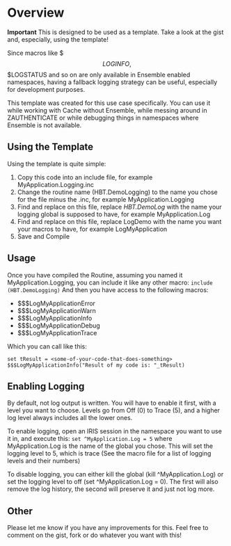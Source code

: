 # Overview
**Important** This is designed to be used as a template. Take a look at the gist and, especially, using the template!

Since macros like $$$LOGINFO, $$$LOGSTATUS and so on are only available in Ensemble enabled namespaces, having a fallback logging strategy can be useful, especially for development purposes.

This template was created for this use case specifically. You can use it while working with Cache without Ensemble, while messing around in ZAUTHENTICATE or while debugging things in namespaces where Ensemble is not available.

## Using the Template
Using the template is quite simple:
1. Copy this code into an include file, for example MyApplication.Logging.inc
2. Change the routine name (HBT.DemoLogging) to the name you chose for the file minus the .inc, for example MyApplication.Logging
3. Find and replace on this file, replace *HBT.DemoLog* with the name your logging global is supposed to have, for example MyApplication.Log
4. Find and replace on this file, replace LogDemo with the name you want your macros to have, for example LogMyApplication
5. Save and Compile
## Usage
Once you have compiled the Routine, assuming you named it MyApplication.Logging, you can include it like any other macro:
`include (HBT.DemoLogging)`
And then you have access to the following macros:
* $$$LogMyApplicationError
* $$$LogMyApplicationWarn
* $$$LogMyApplicationInfo
* $$$LogMyApplicationDebug
* $$$LogMyApplicationTrace

Which you can call like this:
```
set tResult = <some-of-your-code-that-does-something>
$$$LogMyApplicationInfo("Result of my code is: "_tResult)
```
## Enabling Logging
By default, not log output is written. You will have to enable it first, with a level you want to choose. Levels go from Off (0) to Trace (5), and a higher log level always includes all the lower ones. 

To enable logging, open an IRIS session in the namespace you want to use it in, and execute this:
`set ^MyApplication.Log = 5`
where MyApplication.Log is the name of the global you chose. This will set the logging level to 5, which is trace (See the macro file for a list of logging levels and their numbers)

To disable logging, you can either kill the global (kill ^MyApplication.Log) or set the logging level to off (set  ^MyApplication.Log = 0). The first will also remove the log history, the second will preserve it and just not log more.

## Other
Please let me know if you have any improvements for this. Feel free to comment on the gist, fork or do whatever you want with this!

